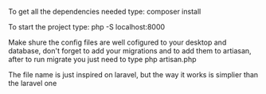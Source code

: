 To get all the dependencies needed type:
composer install

To start the project type:
php -S localhost:8000

Make shure the config files are well cofigured to your desktop and database,
don't forget to add your migrations and to add them to artiasan, after to run migrate
you just need to type
php artisan.php

The file name is just inspired on laravel, but the way it works is simplier than the laravel one
